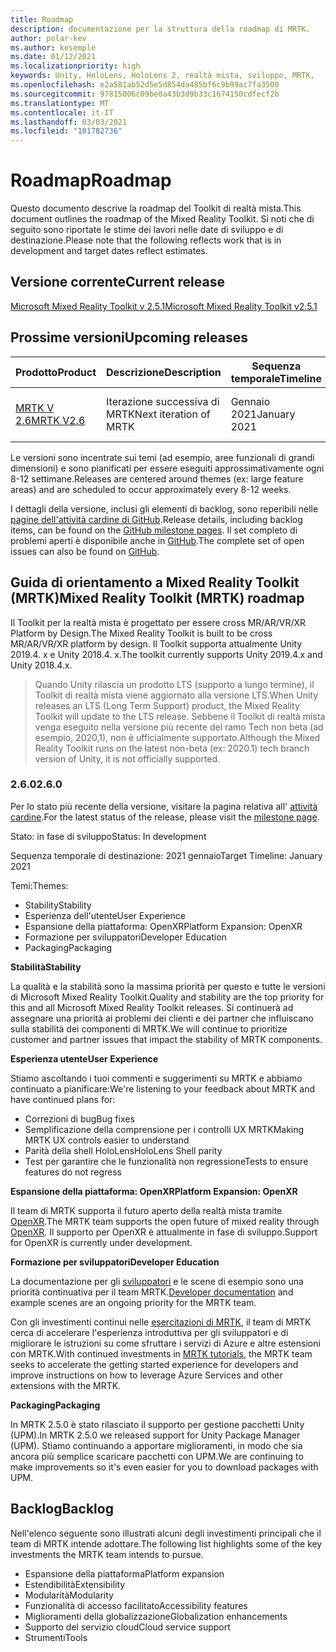 ```yaml
---
title: Roadmap
description: documentazione per la struttura della roadmap di MRTK.
author: polar-kev
ms.author: kesemple
ms.date: 01/12/2021
ms.localizationpriority: high
keywords: Unity, HoloLens, HoloLens 2, realtà mista, sviluppo, MRTK,
ms.openlocfilehash: e2a581ab52d5e5d854da485bf6c9b99ac7fa3500
ms.sourcegitcommit: 97815006c09be0a43b3d9b33c1674150cdfecf2b
ms.translationtype: MT
ms.contentlocale: it-IT
ms.lasthandoff: 03/03/2021
ms.locfileid: "101782736"
---
```

# <a name="roadmap"></a><span data-ttu-id="50280-104">Roadmap</span><span class="sxs-lookup"><span data-stu-id="50280-104">Roadmap</span></span>

<span data-ttu-id="50280-105">Questo documento descrive la roadmap del Toolkit di realtà mista.</span><span class="sxs-lookup"><span data-stu-id="50280-105">This document outlines the roadmap of the Mixed Reality Toolkit.</span></span> <span data-ttu-id="50280-106">Si noti che di seguito sono riportate le stime dei lavori nelle date di sviluppo e di destinazione.</span><span class="sxs-lookup"><span data-stu-id="50280-106">Please note that the following reflects work that is in development and target dates reflect estimates.</span></span>

## <a name="current-release"></a><span data-ttu-id="50280-107">Versione corrente</span><span class="sxs-lookup"><span data-stu-id="50280-107">Current release</span></span>

[<span data-ttu-id="50280-108">Microsoft Mixed Reality Toolkit v 2.5.1</span><span class="sxs-lookup"><span data-stu-id="50280-108">Microsoft Mixed Reality Toolkit v2.5.1</span></span>](https://github.com/Microsoft/MixedRealityToolkit-Unity/releases/tag/v2.5.1)

## <a name="upcoming-releases"></a><span data-ttu-id="50280-109">Prossime versioni</span><span class="sxs-lookup"><span data-stu-id="50280-109">Upcoming releases</span></span>

| <span data-ttu-id="50280-110">Prodotto</span><span class="sxs-lookup"><span data-stu-id="50280-110">Product</span></span> | <span data-ttu-id="50280-111">Descrizione</span><span class="sxs-lookup"><span data-stu-id="50280-111">Description</span></span> | <span data-ttu-id="50280-112">Sequenza temporale</span><span class="sxs-lookup"><span data-stu-id="50280-112">Timeline</span></span> | <span data-ttu-id="50280-113">Lavagna del progetto</span><span class="sxs-lookup"><span data-stu-id="50280-113">Project board</span></span> |
| --- | --- | --- | --- |
| [<span data-ttu-id="50280-114">MRTK V 2.6</span><span class="sxs-lookup"><span data-stu-id="50280-114">MRTK V2.6</span></span>](#260) | <span data-ttu-id="50280-115">Iterazione successiva di MRTK</span><span class="sxs-lookup"><span data-stu-id="50280-115">Next iteration of MRTK</span></span> | <span data-ttu-id="50280-116">Gennaio 2021</span><span class="sxs-lookup"><span data-stu-id="50280-116">January 2021</span></span> | [https://github.com/microsoft/MixedRealityToolkit-Unity/milestone/13](https://github.com/microsoft/MixedRealityToolkit-Unity/milestone/13) |

<span data-ttu-id="50280-117">Le versioni sono incentrate sui temi (ad esempio, aree funzionali di grandi dimensioni) e sono pianificati per essere eseguiti approssimativamente ogni 8-12 settimane.</span><span class="sxs-lookup"><span data-stu-id="50280-117">Releases are centered around themes (ex: large feature areas) and are scheduled to occur approximately every 8-12 weeks.</span></span>

<span data-ttu-id="50280-118">I dettagli della versione, inclusi gli elementi di backlog, sono reperibili nelle [pagine dell'attività cardine di GitHub](https://github.com/Microsoft/MixedRealityToolkit-Unity/milestones).</span><span class="sxs-lookup"><span data-stu-id="50280-118">Release details, including backlog items, can be found on the [GitHub milestone pages](https://github.com/Microsoft/MixedRealityToolkit-Unity/milestones).</span></span> <span data-ttu-id="50280-119">Il set completo di problemi aperti è disponibile anche in [GitHub](https://github.com/microsoft/MixedRealityToolkit-Unity/issues).</span><span class="sxs-lookup"><span data-stu-id="50280-119">The complete set of open issues can also be found on [GitHub](https://github.com/microsoft/MixedRealityToolkit-Unity/issues).</span></span>

## <a name="mixed-reality-toolkit-mrtk-roadmap"></a><span data-ttu-id="50280-120">Guida di orientamento a Mixed Reality Toolkit (MRTK)</span><span class="sxs-lookup"><span data-stu-id="50280-120">Mixed Reality Toolkit (MRTK) roadmap</span></span>

<span data-ttu-id="50280-121">Il Toolkit per la realtà mista è progettato per essere cross MR/AR/VR/XR Platform by Design.</span><span class="sxs-lookup"><span data-stu-id="50280-121">The Mixed Reality Toolkit is built to be cross MR/AR/VR/XR platform by design.</span></span> <span data-ttu-id="50280-122">Il Toolkit supporta attualmente Unity 2019.4. x e Unity 2018.4. x.</span><span class="sxs-lookup"><span data-stu-id="50280-122">The toolkit currently supports Unity 2019.4.x and Unity 2018.4.x.</span></span>

> <span data-ttu-id="50280-123">Quando Unity rilascia un prodotto LTS (supporto a lungo termine), il Toolkit di realtà mista viene aggiornato alla versione LTS.</span><span class="sxs-lookup"><span data-stu-id="50280-123">When Unity releases an LTS (Long Term Support) product, the Mixed Reality Toolkit will update to the LTS release.</span></span> <span data-ttu-id="50280-124">Sebbene il Toolkit di realtà mista venga eseguito nella versione più recente del ramo Tech non beta (ad esempio, 2020,1), non è ufficialmente supportato.</span><span class="sxs-lookup"><span data-stu-id="50280-124">Although the Mixed Reality Toolkit runs on the latest non-beta (ex: 2020.1) tech branch version of Unity, it is not officially supported.</span></span>

### <a name="260"></a><span data-ttu-id="50280-125">2.6.0</span><span class="sxs-lookup"><span data-stu-id="50280-125">2.6.0</span></span>

<span data-ttu-id="50280-126">Per lo stato più recente della versione, visitare la pagina relativa all' [attività cardine]( https://github.com/microsoft/MixedRealityToolkit-Unity/milestone/13).</span><span class="sxs-lookup"><span data-stu-id="50280-126">For the latest status of the release, please visit the [milestone page]( https://github.com/microsoft/MixedRealityToolkit-Unity/milestone/13).</span></span>

<span data-ttu-id="50280-127">Stato: in fase di sviluppo</span><span class="sxs-lookup"><span data-stu-id="50280-127">Status: In development</span></span>

<span data-ttu-id="50280-128">Sequenza temporale di destinazione: 2021 gennaio</span><span class="sxs-lookup"><span data-stu-id="50280-128">Target Timeline: January 2021</span></span>

<span data-ttu-id="50280-129">Temi:</span><span class="sxs-lookup"><span data-stu-id="50280-129">Themes:</span></span>

- <span data-ttu-id="50280-130">Stability</span><span class="sxs-lookup"><span data-stu-id="50280-130">Stability</span></span>
- <span data-ttu-id="50280-131">Esperienza dell'utente</span><span class="sxs-lookup"><span data-stu-id="50280-131">User Experience</span></span>
- <span data-ttu-id="50280-132">Espansione della piattaforma: OpenXR</span><span class="sxs-lookup"><span data-stu-id="50280-132">Platform Expansion: OpenXR</span></span>
- <span data-ttu-id="50280-133">Formazione per sviluppatori</span><span class="sxs-lookup"><span data-stu-id="50280-133">Developer Education</span></span>
- <span data-ttu-id="50280-134">Packaging</span><span class="sxs-lookup"><span data-stu-id="50280-134">Packaging</span></span>

<span data-ttu-id="50280-135">**Stabilità**</span><span class="sxs-lookup"><span data-stu-id="50280-135">**Stability**</span></span>

<span data-ttu-id="50280-136">La qualità e la stabilità sono la massima priorità per questo e tutte le versioni di Microsoft Mixed Reality Toolkit.</span><span class="sxs-lookup"><span data-stu-id="50280-136">Quality and stability are the top priority for this and all Microsoft Mixed Reality Toolkit releases.</span></span> <span data-ttu-id="50280-137">Si continuerà ad assegnare una priorità ai problemi dei clienti e dei partner che influiscano sulla stabilità dei componenti di MRTK.</span><span class="sxs-lookup"><span data-stu-id="50280-137">We will continue to prioritize customer and partner issues that impact the stability of MRTK components.</span></span>

<span data-ttu-id="50280-138">**Esperienza utente**</span><span class="sxs-lookup"><span data-stu-id="50280-138">**User Experience**</span></span>

<span data-ttu-id="50280-139">Stiamo ascoltando i tuoi commenti e suggerimenti su MRTK e abbiamo continuato a pianificare:</span><span class="sxs-lookup"><span data-stu-id="50280-139">We're listening to your feedback about MRTK and have continued plans for:</span></span>

- <span data-ttu-id="50280-140">Correzioni di bug</span><span class="sxs-lookup"><span data-stu-id="50280-140">Bug fixes</span></span>
- <span data-ttu-id="50280-141">Semplificazione della comprensione per i controlli UX MRTK</span><span class="sxs-lookup"><span data-stu-id="50280-141">Making MRTK UX controls easier to understand</span></span>
- <span data-ttu-id="50280-142">Parità della shell HoloLens</span><span class="sxs-lookup"><span data-stu-id="50280-142">HoloLens Shell parity</span></span>
- <span data-ttu-id="50280-143">Test per garantire che le funzionalità non regressione</span><span class="sxs-lookup"><span data-stu-id="50280-143">Tests to ensure features do not regress</span></span>

<span data-ttu-id="50280-144">**Espansione della piattaforma: OpenXR**</span><span class="sxs-lookup"><span data-stu-id="50280-144">**Platform Expansion: OpenXR**</span></span>

<span data-ttu-id="50280-145">Il team di MRTK supporta il futuro aperto della realtà mista tramite [OpenXR](https://techcommunity.microsoft.com/t5/mixed-reality-blog/moving-forward-to-openxr/ba-p/1825672).</span><span class="sxs-lookup"><span data-stu-id="50280-145">The MRTK team supports the open future of mixed reality through [OpenXR](https://techcommunity.microsoft.com/t5/mixed-reality-blog/moving-forward-to-openxr/ba-p/1825672).</span></span> <span data-ttu-id="50280-146">Il supporto per OpenXR è attualmente in fase di sviluppo.</span><span class="sxs-lookup"><span data-stu-id="50280-146">Support for OpenXR is currently under development.</span></span>

<span data-ttu-id="50280-147">**Formazione per sviluppatori**</span><span class="sxs-lookup"><span data-stu-id="50280-147">**Developer Education**</span></span>

<span data-ttu-id="50280-148">La documentazione per gli [sviluppatori](https://microsoft.github.io/MixedRealityToolkit-Unity) e le scene di esempio sono una priorità continuativa per il team MRTK.</span><span class="sxs-lookup"><span data-stu-id="50280-148">[Developer documentation](https://microsoft.github.io/MixedRealityToolkit-Unity) and example scenes are an ongoing priority for the MRTK team.</span></span>

<span data-ttu-id="50280-149">Con gli investimenti continui nelle [esercitazioni di MRTK](https://docs.microsoft.com/windows/mixed-reality/develop/unity/tutorials), il team di MRTK cerca di accelerare l'esperienza introduttiva per gli sviluppatori e di migliorare le istruzioni su come sfruttare i servizi di Azure e altre estensioni con MRTK.</span><span class="sxs-lookup"><span data-stu-id="50280-149">With continued investments in [MRTK tutorials](https://docs.microsoft.com/windows/mixed-reality/develop/unity/tutorials), the MRTK team seeks to accelerate the getting started experience for developers and improve instructions on how to leverage Azure Services and other extensions with the MRTK.</span></span>

<span data-ttu-id="50280-150">**Packaging**</span><span class="sxs-lookup"><span data-stu-id="50280-150">**Packaging**</span></span>

<span data-ttu-id="50280-151">In MRTK 2.5.0 è stato rilasciato il supporto per gestione pacchetti Unity (UPM).</span><span class="sxs-lookup"><span data-stu-id="50280-151">In MRTK 2.5.0 we released support for Unity Package Manager (UPM).</span></span> <span data-ttu-id="50280-152">Stiamo continuando a apportare miglioramenti, in modo che sia ancora più semplice scaricare pacchetti con UPM.</span><span class="sxs-lookup"><span data-stu-id="50280-152">We are continuing to make improvements so it's even easier for you to download packages with UPM.</span></span>

## <a name="backlog"></a><span data-ttu-id="50280-153">Backlog</span><span class="sxs-lookup"><span data-stu-id="50280-153">Backlog</span></span>

<span data-ttu-id="50280-154">Nell'elenco seguente sono illustrati alcuni degli investimenti principali che il team di MRTK intende adottare.</span><span class="sxs-lookup"><span data-stu-id="50280-154">The following list highlights some of the key investments the MRTK team intends to pursue.</span></span>

- <span data-ttu-id="50280-155">Espansione della piattaforma</span><span class="sxs-lookup"><span data-stu-id="50280-155">Platform expansion</span></span>
- <span data-ttu-id="50280-156">Estendibilità</span><span class="sxs-lookup"><span data-stu-id="50280-156">Extensibility</span></span>
- <span data-ttu-id="50280-157">Modularità</span><span class="sxs-lookup"><span data-stu-id="50280-157">Modularity</span></span>
- <span data-ttu-id="50280-158">Funzionalità di accesso facilitato</span><span class="sxs-lookup"><span data-stu-id="50280-158">Accessibility features</span></span>
- <span data-ttu-id="50280-159">Miglioramenti della globalizzazione</span><span class="sxs-lookup"><span data-stu-id="50280-159">Globalization enhancements</span></span>
- <span data-ttu-id="50280-160">Supporto del servizio cloud</span><span class="sxs-lookup"><span data-stu-id="50280-160">Cloud service support</span></span>
- <span data-ttu-id="50280-161">Strumenti</span><span class="sxs-lookup"><span data-stu-id="50280-161">Tools</span></span>

